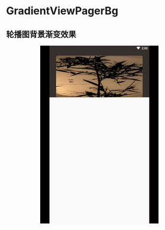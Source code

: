 # GradientViewPagerBg
轮播图背景渐变效果
-------------------------------------------------------------------------

<div align="center">
    <img src="https://github.com/FPhoenixCorneaE/GradientViewPagerBg/blob/f745c0e14b9f1e99d6a4c9d7669eeb6c85a01f84/screenshot/gradient_bg.gif" width="320"/>
</div>